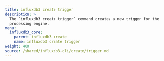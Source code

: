 ```yaml
---
title: influxdb3 create trigger
description: >
  The `influxdb3 create trigger` command creates a new trigger for the
  processing engine.
menu:
  influxdb3_core:
    parent: influxdb3 create
    name: influxdb3 create trigger
weight: 400
source: /shared/influxdb3-cli/create/trigger.md
---
```


<!--
The content of this file is at content/shared/influxdb3-cli/create/trigger.md
-->
